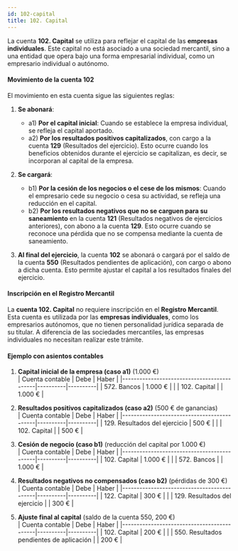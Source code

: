 ```yaml
---
id: 102-capital
title: 102. Capital
---
```



La cuenta **102. Capital** se utiliza para reflejar el capital de las **empresas individuales**. Este capital no está asociado a una sociedad mercantil, sino a una entidad que opera bajo una forma empresarial individual, como un empresario individual o autónomo.

#### Movimiento de la cuenta 102

El movimiento en esta cuenta sigue las siguientes reglas:

1. **Se abonará**:
   - a1) **Por el capital inicial**: Cuando se establece la empresa individual, se refleja el capital aportado.
   - a2) **Por los resultados positivos capitalizados**, con cargo a la cuenta **129** (Resultados del ejercicio). Esto ocurre cuando los beneficios obtenidos durante el ejercicio se capitalizan, es decir, se incorporan al capital de la empresa.

2. **Se cargará**:
   - b1) **Por la cesión de los negocios o el cese de los mismos**: Cuando el empresario cede su negocio o cesa su actividad, se refleja una reducción en el capital.
   - b2) **Por los resultados negativos que no se carguen para su saneamiento** en la cuenta **121** (Resultados negativos de ejercicios anteriores), con abono a la cuenta **129**. Esto ocurre cuando se reconoce una pérdida que no se compensa mediante la cuenta de saneamiento.

3. **Al final del ejercicio**, la cuenta **102** se abonará o cargará por el saldo de la cuenta **550** (Resultados pendientes de aplicación), con cargo o abono a dicha cuenta. Esto permite ajustar el capital a los resultados finales del ejercicio.


#### Inscripción en el Registro Mercantil

La **cuenta 102. Capital** no requiere inscripción en el **Registro Mercantil**. Esta cuenta es utilizada por las **empresas individuales**, como los empresarios autónomos, que no tienen personalidad jurídica separada de su titular. A diferencia de las sociedades mercantiles, las empresas individuales no necesitan realizar este trámite.


#### Ejemplo con asientos contables

1. **Capital inicial de la empresa (caso a1)** (1.000 €)  
   | Cuenta contable                            | Debe     | Haber    |
   |--------------------------------------------|----------|----------|
   | 572. Bancos                                | 1.000 €  |          |
   | 102. Capital                               |          | 1.000 €  |

2. **Resultados positivos capitalizados (caso a2)** (500 € de ganancias)  
   | Cuenta contable                            | Debe     | Haber    |
   |--------------------------------------------|----------|----------|
   | 129. Resultados del ejercicio              | 500 €    |          |
   | 102. Capital                               |          | 500 €    |

3. **Cesión de negocio (caso b1)** (reducción del capital por 1.000 €)  
   | Cuenta contable                            | Debe     | Haber    |
   |--------------------------------------------|----------|----------|
   | 102. Capital                               | 1.000 €  |          |
   | 572. Bancos                                |          | 1.000 €  |

4. **Resultados negativos no compensados (caso b2)** (pérdidas de 300 €)  
   | Cuenta contable                            | Debe     | Haber    |
   |--------------------------------------------|----------|----------|
   | 122. Capital  | 300 €  |          |
   | 129. Resultados del ejercicio              |          | 300 €    |

5. **Ajuste final al capital** (saldo de la cuenta 550, 200 €)  
   | Cuenta contable                            | Debe     | Haber    |
   |--------------------------------------------|----------|----------|
   | 102. Capital                               | 200 €    |          |
   | 550. Resultados pendientes de aplicación   |          | 200 €    |
